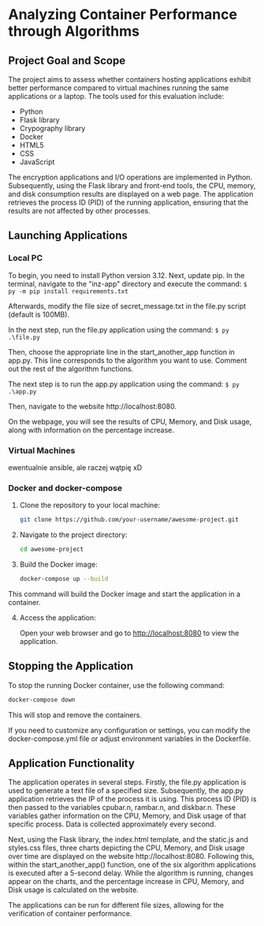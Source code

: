 # Analyzing Container Performance through Algorithms 
## Project Goal and Scope 

The project aims to assess whether containers hosting applications exhibit better performance compared to virtual machines running the same applications or a laptop. The tools used for this evaluation include:

* Python
* Flask library
* Crypography library
* Docker
* HTML5
* CSS
* JavaScript

The encryption applications and I/O operations are implemented in Python. Subsequently, using the Flask library and front-end tools, the CPU, memory, and disk consumption results are displayed on a web page. The application retrieves the process ID (PID) of the running application, ensuring that the results are not affected by other processes.


## Launching Applications 
### Local PC
To begin, you need to install Python version 3.12. Next, update pip. In the terminal, navigate to the "inz-app" directory and execute the command: 
`$ py -m pip install requirements.txt`

Afterwards, modify the file size of secret_message.txt in the file.py script (default is 100MB).

In the next step, run the file.py application using the command:
`$ py .\file.py`

Then, choose the appropriate line in the start_another_app function in app.py. This line corresponds to the algorithm you want to use. Comment out the rest of the algorithm functions.

The next step is to run the app.py application using the command: 
`$ py .\app.py`

Then, navigate to the website http://localhost:8080.

On the webpage, you will see the results of CPU, Memory, and Disk usage, along with information on the percentage increase.

### Virtual Machines
ewentualnie ansible, ale raczej wątpię xD

### Docker and docker-compose
1. Clone the repository to your local machine:

    ```bash
    git clone https://github.com/your-username/awesome-project.git
    ```

2. Navigate to the project directory:

    ```bash
    cd awesome-project
    ```

3. Build the Docker image:

    ```bash
    docker-compose up --build
    ```

This command will build the Docker image and start the application in a container.

4. Access the application:

    Open your web browser and go to [http://localhost:8080](http://localhost:8080) to view the application.

## Stopping the Application

To stop the running Docker container, use the following command:

```bash
docker-compose down
```

This will stop and remove the containers.

If you need to customize any configuration or settings, you can modify the docker-compose.yml file or adjust environment variables in the Dockerfile.

## Application Functionality
The application operates in several steps. Firstly, the file.py application is used to generate a text file of a specified size. Subsequently, the app.py application retrieves the IP of the process it is using. This process ID (PID) is then passed to the variables cpubar.n, rambar.n, and diskbar.n. These variables gather information on the CPU, Memory, and Disk usage of that specific process. Data is collected approximately every second.

Next, using the Flask library, the index.html template, and the static.js and styles.css files, three charts depicting the CPU, Memory, and Disk usage over time are displayed on the website http://localhost:8080. Following this, within the start_another_app() function, one of the six algorithm applications is executed after a 5-second delay. While the algorithm is running, changes appear on the charts, and the percentage increase in CPU, Memory, and Disk usage is calculated on the website.

The applications can be run for different file sizes, allowing for the verification of container performance.

